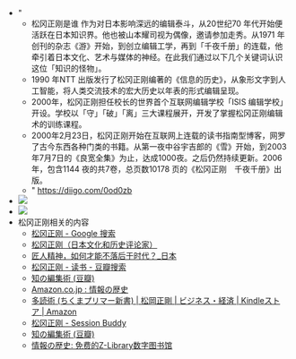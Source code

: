 - "
    - 松冈正刚是谁 作为对日本影响深远的编辑泰斗，从20世纪70 年代开始便活跃在日本知识界。他也被山本耀司视为偶像，邀请参加走秀。从1971 年创刊的杂志《游》开始，到创立编辑工学，再到「千夜千册」的连载，他牵引着日本文化、艺术与媒体的神经。在此我们通过以下几个关键词认识这位「知识的怪物」。
    - 1990 年NTT 出版发行了松冈正刚编著的《信息的历史》，从象形文字到人工智能，将人类交流技术的宏大历史以年表的形式编辑呈现。
    - 2000年，松冈正刚担任校长的世界首个互联网编辑学校「ISIS 编辑学校」开设。学校以「守」「破」「离」三大课程展开，开发了掌握松冈正刚编辑术的训练课程。
    - 2000年2月23日，松冈正刚开始在互联网上连载的读书指南型博客，网罗了古今东西各种门类的书籍。从第一夜中谷宇吉郎的《雪》开始，到2003年7月7日的《良宽全集》为止，达成1000夜。之后仍然持续更新。2006年，包含1144 夜的共7卷，总页数10178 页的《松冈正刚　千夜千册》出版。
    - " https://diigo.com/0od0zb
- ![](https://firebasestorage.googleapis.com/v0/b/firescript-577a2.appspot.com/o/imgs%2Fapp%2Fxinyiheng%2FUkAI1uD2K4.png?alt=media&token=da16c777-b896-4b67-a135-9837329a9cc1)
- ![](https://firebasestorage.googleapis.com/v0/b/firescript-577a2.appspot.com/o/imgs%2Fapp%2Fxinyiheng%2F-FdnKJRkd1.png?alt=media&token=9bd272db-6f0b-4d2d-b266-7e3540d36c54)
- 松冈正刚相关的内容
    - [松冈正刚 - Google 搜索](https://www.google.com.hk/search?q=%E6%9D%BE%E5%86%88%E6%AD%A3%E5%88%9A)
    - [松冈正刚（日本文化和历史评论家）](http://www.wangwusheng.com/china/hyouron/art-artice/songganzhenggang.html)
    - [匠人精神，如何才能不落后于时代？_日本](https://www.sohu.com/a/343915463_563923)
    - [松冈正刚 - 读书 - 豆瓣搜索](https://search.douban.com/book/subject_search?search_text=%E6%9D%BE%E5%86%88%E6%AD%A3%E5%88%9A&cat=1001)
    - [知の編集術 (豆瓣)](https://book.douban.com/subject/35472591/)
    - [Amazon.co.jp : 情報の歴史](https://www.amazon.co.jp/s?k=%E6%83%85%E5%A0%B1%E3%81%AE%E6%AD%B4%E5%8F%B2&__mk_ja_JP=%E3%82%AB%E3%82%BF%E3%82%AB%E3%83%8A&crid=1C1RGJMBGCR3Q&sprefix=%E6%83%85%E5%A0%B1%E3%81%AE%E6%AD%B4%E5%8F%B2%2Caps%2C429&ref=nb_sb_noss_1)
    - [多読術 (ちくまプリマー新書) | 松岡正剛 | ビジネス・経済 | Kindleストア | Amazon](https://www.amazon.co.jp/%E5%A4%9A%E8%AA%AD%E8%A1%93-%E3%81%A1%E3%81%8F%E3%81%BE%E3%83%97%E3%83%AA%E3%83%9E%E3%83%BC%E6%96%B0%E6%9B%B8-%E6%9D%BE%E5%B2%A1%E6%AD%A3%E5%89%9B-ebook/dp/B08CRRPC76/ref=tmm_kin_swatch_0?_encoding=UTF8&qid=&sr=)
    - [松冈正刚 - Session Buddy](chrome-extension://edacconmaakjimmfgnblocblbcdcpbko/main.html#vhfaP3C8eJYRR82P6IeuS9CV525dVMUA)
    - [知の編集術 (豆瓣)](https://book.douban.com/subject/35472591/)
    - [情報の歴史: 免费的Z-Library数字图书馆](https://zh.pb1lib.org/s/%E6%83%85%E5%A0%B1%E3%81%AE%E6%AD%B4%E5%8F%B2?)
